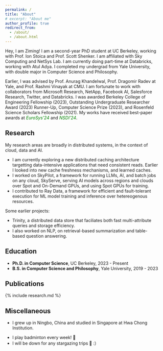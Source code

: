 ```yaml
---
permalink: /
title: "About" 
# excerpt: "About me"
author_profile: true
redirect_from: 
  - /about/
  - /about.html
---
```


<style>
a {text-decoration: none;}
</style>

<!-- ## Hey there <img src="https://media.giphy.com/media/hvRJCLFzcasrR4ia7z/giphy.gif" width="25px"> -->

Hey, I am Ziming! I am a second-year PhD student at UC Berkeley, working with Prof. <a style="text-decoration:none" href="https://people.eecs.berkeley.edu/~istoica/" target="_blank">Ion Stoica</a> and Prof. <a style="text-decoration:none" href="https://www2.eecs.berkeley.edu/Faculty/Homepages/shenker.html" target="_blank">Scott Shenker</a>. I am affiliated with <a style="text-decoration:none" href="https://sky.cs.berkeley.edu" target="_blank">Sky Computing</a> and <a style="text-decoration:none" href="http://netsys.cs.berkeley.edu" target="_blank">NetSys</a> Lab. I am currently doing part-time at Databricks, working with <a style="text-decoration:none" href="https://scholar.google.com/citations?user=yYtLjp8AAAAJ&hl=en" target="_blank">Atul Adya</a>. I completed my undergrad from Yale University, with double major in Computer Science and Philosophy. 

Earlier, I was advised by Prof. <a style="text-decoration:none" href="https://www.anuragkhandelwal.com/" target="_blank">Anurag Khandelwal</a>, Prof. <a style="text-decoration:none" href="http://www.cs.yale.edu/homes/radev/" target="_blank"> Dragomir Radev</a> at Yale, and Prof. <a style="text-decoration:none" href="http://www.cs.cmu.edu/~rvinayak/" target="_blank">Rashmi Vinayak</a> at CMU. I am fortunate to work with collaborators from Microsoft Research, NetApp, Facebook AI, Salesforce Research, Twitter, and Databricks. I was awarded <a style="text-decoration:none" href="https://grad.berkeley.edu/financial/options-for-financial-support/fellowships/" target="_blank"> Berkeley College of Engineering Fellowship</a> (2023), <a style="text-decoration:none" href="https://cra.org/2023-outstanding-undergraduate-researcher-award-recipients/" target="_blank"> Outstanding Undergraduate Researcher Award</a> (2023) Runner-Up, <a style="text-decoration:none" href="https://seas.yale.edu/news-events/news/congratulations-seas-class-2023" target="_blank">Computer Science Prize</a> (2023), and <a style="text-decoration:none" href="https://science.yalecollege.yale.edu/yale-undergraduate-research/fellowship-grants/yale-college-deans-research-fellowship" target="_blank">Rosenfeld Science Scholars Fellowship</a> (2021). My works have received best-paper awards at <span style="color:green; font-style:italic">EuroSys'24</span> and <span style="color:green; font-style:italic">NSDI'24</span>. 

## Research

My research areas are broadly in distributed systems, in the context of cloud, data and AI.  

* I am currently exploring a new distributed caching architecture targetting data-intensive applications that need consistent reads. Earlier I looked into new <a style="text-decoration:none" href="https://dl.acm.org/doi/10.1145/3696348.3696858" target="_blank">cache freshness</a> mechanisms, and <a style="text-decoration:none" href="https://www.usenix.org/conference/fast23/presentation/yang-juncheng" target="_blank">learned caches</a>. 
* I worked on <a style="text-decoration:none" href="https://github.com/skypilot-org/skypilot" target="_blank">SkyPilot</a>, a framework for running LLMs, AI, and batch jobs on any cloud, <a style="text-decoration:none" href="https://arxiv.org/pdf/2411.01438" target="_blank">SkyServe</a>, serving AI models across regions and clouds over Spot and On-Demand GPUs, and <a style="text-decoration:none" href="https://arxiv.org/pdf/2411.01438" target="_blank">using Spot GPUs for training</a>.
* I contributed to <a style="text-decoration:none" href="https://docs.ray.io/en/latest/data/data.html" target="_blank">Ray Data</a>, a framework for efficient and fault-tolerant execution for ML model training and inference over hetereogenous resources. 

Some earlier projects:
* <a style="text-decoration:none" href="https://dl.acm.org/doi/10.1145/3627703.3650072" target="_blank">Trinity</a>, a distributed data store that faciliates both fast multi-attribute queries and storage efficiency.
* I also worked on NLP, on <a style="text-decoration:none" href="https://aclanthology.org/2022.acl-long.118/" target="_blank">retrieval-based summarization</a> and <a style="text-decoration:none" href="https://aclanthology.org/2022.tacl-1.3/" target="_blank">table-based question answering</a>. 

<!-- I am broadly interested in <span style="color:green; font-style:italic">Computer Systems</span>.  -->

<!--## Research

I am broadly interested in computer systems and networks. -->
  
<!-- ## News

\[2022.12\] Awarded 2023 <a style="text-decoration:none" href="https://cra.org/2023-outstanding-undergraduate-researcher-award-recipients/" target="_blank"> Outstanding Undergraduate Researcher Award</a> Runner-Up!\
\[2022.12\] *GL-Cache* accepted at FAST 2023!\
\[2022.4\] One paper accepted at NAACL 2022!\
\[2022.2\] _DYLE_ and _Summ<sup>N</sup>_ accepted at ACL 2022!\
\[2021.5\] _FetaQA_ accepted at TACL 2022!\
\[2019.9\] Started undergraduate study at Yale!\
\[2019.5\] Graduated from Hwa Chong Institution, Singapore!\
\[2019.4\] Two papers accepted at Separation and Purification Technology -->

## Education

* **Ph.D. in Computer Science**, UC Berkeley, 2023 - Present
* **B.S. in Computer Science and Philosophy**, Yale University, 2019 - 2023

## Publications

{% include research.md %}

<!-- For a full list of publications, please see <a style="text-decoration:none" href="https://scholar.google.com/citations?user=ycaUmLkAAAAJ&hl=en" target="_blank">Google Scholar</a>. -->


## Miscellaneous
* I grew up in Ningbo, China and studied in Singapore at Hwa Chong Institution.
<!-- * For philosophy, I am mostly interested in logics and philosophy of language. -->
* I play badminton every week! 🏸
* I will be down for any <a style="text-decoration:none" href="https://maoziming.github.io/astrophotography/"> stargazing</a> trips 🔭 :）
